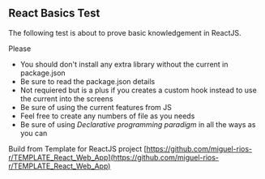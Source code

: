 ## React Basics Test

The following test is about to prove basic knowledgement in ReactJS.

Please
- You should don't install any extra library without the current in package.json
- Be sure to read the package.json details
- Not requiered but is a plus if you creates a custom hook instead to use the current into the screens
- Be sure of using the current features from JS
- Feel free to create any numbers of file as you needs
- Be sure of using *Declarative programming paradigm* in all the ways as you can

Build from Template for ReactJS project
[https://github.com/miguel-rios-r/TEMPLATE_React_Web_App](https://github.com/miguel-rios-r/TEMPLATE_React_Web_App)
